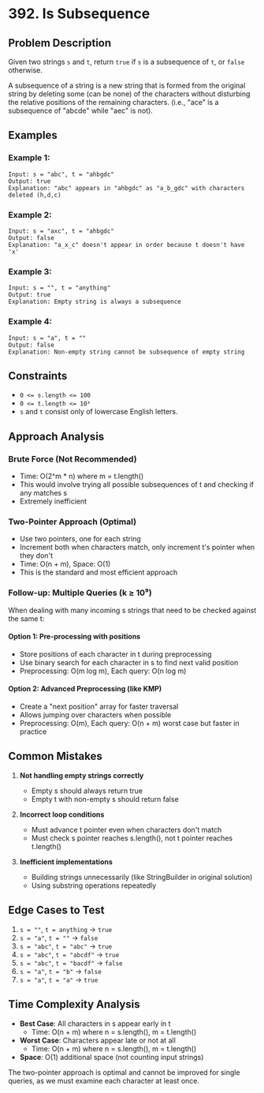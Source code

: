 # 392. Is Subsequence

## Problem Description

Given two strings `s` and `t`, return `true` if `s` is a subsequence of `t`, or `false` otherwise.

A subsequence of a string is a new string that is formed from the original string by deleting some (can be none) of the characters without disturbing the relative positions of the remaining characters. (i.e., "ace" is a subsequence of "abcde" while "aec" is not).

## Examples

### Example 1:
```
Input: s = "abc", t = "ahbgdc"
Output: true
Explanation: "abc" appears in "ahbgdc" as "a_b_gdc" with characters deleted (h,d,c)
```

### Example 2:
```
Input: s = "axc", t = "ahbgdc"
Output: false
Explanation: "a_x_c" doesn't appear in order because t doesn't have 'x'
```

### Example 3:
```
Input: s = "", t = "anything"
Output: true
Explanation: Empty string is always a subsequence
```

### Example 4:
```
Input: s = "a", t = ""
Output: false
Explanation: Non-empty string cannot be subsequence of empty string
```

## Constraints

- `0 <= s.length <= 100`
- `0 <= t.length <= 10⁴`
- `s` and `t` consist only of lowercase English letters.

## Approach Analysis

### Brute Force (Not Recommended)
- Time: O(2^m * n) where m = t.length()
- This would involve trying all possible subsequences of t and checking if any matches s
- Extremely inefficient

### Two-Pointer Approach (Optimal)
- Use two pointers, one for each string
- Increment both when characters match, only increment t's pointer when they don't
- Time: O(n + m), Space: O(1)
- This is the standard and most efficient approach

### Follow-up: Multiple Queries (k ≥ 10⁹)
When dealing with many incoming s strings that need to be checked against the same t:

#### Option 1: Pre-processing with positions
- Store positions of each character in t during preprocessing
- Use binary search for each character in s to find next valid position
- Preprocessing: O(m log m), Each query: O(n log m)

#### Option 2: Advanced Preprocessing (like KMP)
- Create a "next position" array for faster traversal
- Allows jumping over characters when possible
- Preprocessing: O(m), Each query: O(n + m) worst case but faster in practice

## Common Mistakes

1. **Not handling empty strings correctly**
   - Empty s should always return true
   - Empty t with non-empty s should return false

2. **Incorrect loop conditions**
   - Must advance t pointer even when characters don't match
   - Must check s pointer reaches s.length(), not t pointer reaches t.length()

3. **Inefficient implementations**
   - Building strings unnecessarily (like StringBuilder in original solution)
   - Using substring operations repeatedly

## Edge Cases to Test

1. `s = ""`, `t = anything` → `true`
2. `s = "a"`, `t = ""` → `false`
3. `s = "abc"`, `t = "abc"` → `true`
4. `s = "abc"`, `t = "abcdf"` → `true`
5. `s = "abc"`, `t = "bacdf"` → `false`
6. `s = "a"`, `t = "b"` → `false`
7. `s = "a"`, `t = "a"` → `true`

## Time Complexity Analysis

- **Best Case**: All characters in s appear early in t
  - Time: O(n + m) where n = s.length(), m = t.length()
- **Worst Case**: Characters appear late or not at all
  - Time: O(n + m) where n = s.length(), m = t.length()
- **Space**: O(1) additional space (not counting input strings)

The two-pointer approach is optimal and cannot be improved for single queries, as we must examine each character at least once.
